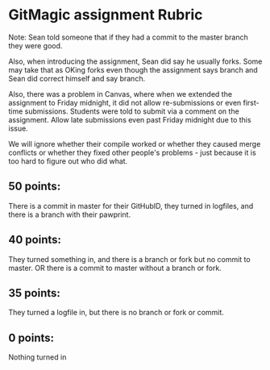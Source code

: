 # GitMagic assignment Rubric

Note: Sean told someone that if they had a commit to the master branch they were good.

Also, when introducing the assignment, Sean did say he usually forks. Some may take that as OKing forks even though the assignment says branch and Sean did correct himself and say branch.

Also, there was a problem in Canvas, where when we extended the assignment to Friday midnight, it did not allow re-submissions or even first-time submissions. Students were told to submit via a comment on the assignment. Allow late submissions even past Friday midnight due to this issue.

We will ignore whether their compile worked or whether they caused merge conflicts or whether they fixed other people's problems - just because it is too hard to figure out who did what.

## 50 points: 
There is a commit in master for their GitHubID, they turned in logfiles, and there is a branch with their pawprint.

## 40 points: 
They turned something in, and there is a branch or fork but no commit to master. OR there is a commit to master without a branch or fork.

## 35 points: 
They turned a logfile in, but there is no branch or fork or commit.

## 0 points: 
Nothing turned in
